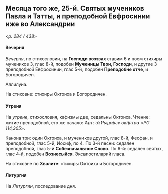 
## Месяца того же, 25-й. Святых мучеников Павла и Татты, и преподобной Евфросинии иже во Александрии  

<*p. 284 / 438*>

#### Вечерня

*Вечерня*, по стихословии, на **Господи воззвах** ставим 6 и поем стихиры мучеников 3, глас 8-й, 
подобен **Мученицы Твои, Господи**, и другие 3 преподобной Евфросинии, глас 5-й, подобен **Преподобне отче**, 
и Богородичен. 

Аллилуиа.

На стиховне: стихиры Октоиха и Богородичен.

#### Утреня

На *утрене*, стихословия, кафизмы две, седальны Октоиха. Чтение: житие преподобной, 
его же начало: *̓́Αρτι τὰ ̔Ρωμαίων σκῆπτρα* <*PG 114,305*>.  

Канона три: один Октоиха, и мучеников другой, глас 8-й, Феофан, и преподобной, глас 5-й, Иосиф, по 4. 
По 3-й песни: седален преподобной, глас 5-й **Собезначальное Слово**. 
По 6-й: седален святых, глас 4-й, подобен **Вознесыйся**. 
Эксапостиларий гласа.

На стиховне по **Хвалите**: стихиры Октоиха и Богородичен. 

#### Литургия

На *Литургии*, последование дня.
